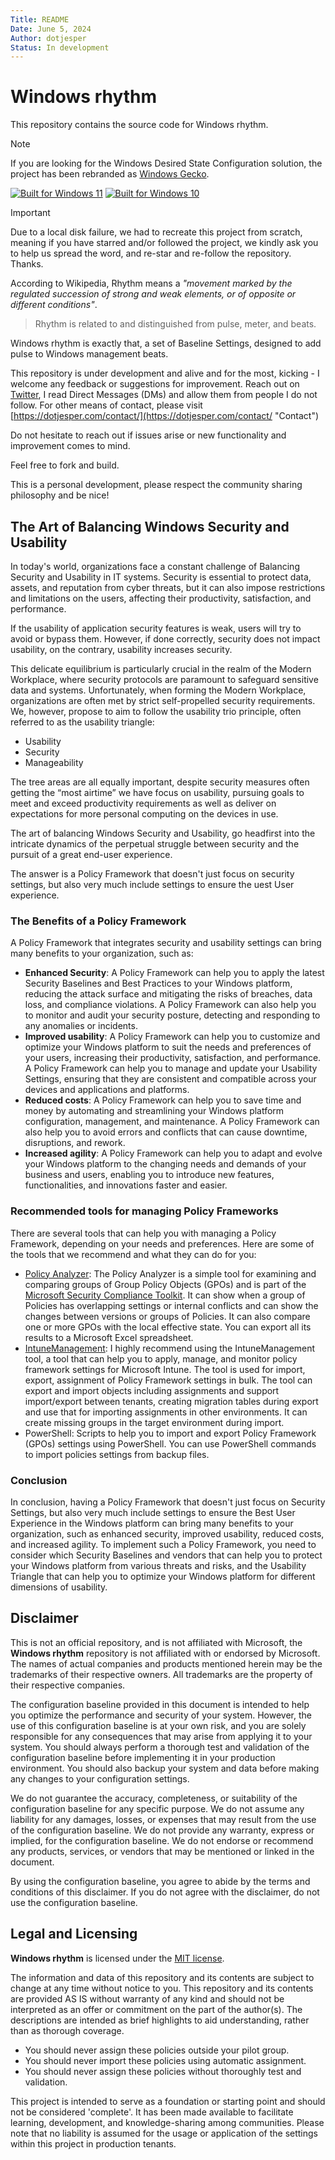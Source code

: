 ```yaml
---
Title: README
Date: June 5, 2024
Author: dotjesper
Status: In development
---
```


# Windows rhythm

This repository contains the source code for Windows rhythm.

> [!NOTE] 
> If you are looking for the Windows Desired State Configuration solution, the project has been rebranded as [Windows Gecko](https://github.com/dotjesper/windows-gecko "Windows Gecko").

[![Built for Windows 11](https://img.shields.io/badge/Built%20for%20Windows%2011-Yes-blue?style=flat)](https://windows.com/ "Built for Windows 11")
[![Built for Windows 10](https://img.shields.io/badge/Built%20for%20Windows%2010-Yes-blue?style=flat)](https://windows.com/ "Built for Windows 10")

> [!IMPORTANT]  
> Due to a local disk failure, we had to recreate this project from scratch, meaning if you have starred and/or followed the project, we kindly ask you to help us spread the word, and re-star and re-follow the repository. Thanks.

According to Wikipedia, Rhythm means a *"movement marked by the regulated succession of strong and weak elements, or of opposite or different conditions"*.

> Rhythm is related to and distinguished from pulse, meter, and beats.

Windows rhythm is exactly that, a set of Baseline Settings, designed to add pulse to Windows management beats.

This repository is under development and alive and for the most, kicking - I welcome any feedback or suggestions for improvement. Reach out on [Twitter](https://twitter.com/dotjesper "dotjesper"), I read Direct Messages (DMs) and allow them from people I do not follow. For other means of contact, please visit [https://dotjesper.com/contact/](https://dotjesper.com/contact/ "Contact")

Do not hesitate to reach out if issues arise or new functionality and improvement comes to mind.

Feel free to fork and build.

This is a personal development, please respect the community sharing philosophy and be nice!

## The Art of Balancing Windows Security and Usability

In today's world, organizations face a constant challenge of Balancing Security and Usability in IT systems. Security is essential to protect data, assets, and reputation from cyber threats, but it can also impose restrictions and limitations on the users, affecting their productivity, satisfaction, and performance.

If the usability of application security features is weak, users will try to avoid or bypass them. However, if done correctly, security does not impact usability, on the contrary, usability increases security.

This delicate equilibrium is particularly crucial in the realm of the Modern Workplace, where security protocols are paramount to safeguard sensitive data and systems. Unfortunately, when forming the Modern Workplace, organizations are often met by strict self-propelled security requirements. We, however, propose to aim to follow the usability trio principle, often referred to as the usability triangle:

- Usability
- Security
- Manageability

The tree areas are all equally important, despite security measures often getting the “most airtime” we have focus on usability, pursuing goals to meet and exceed productivity requirements as well as deliver on expectations for more personal computing on the devices in use.

The art of balancing Windows Security and Usability, go headfirst into the intricate dynamics of the perpetual struggle between security and the pursuit of a great end-user experience.

The answer is a Policy Framework that doesn't just focus on security settings, but also very much include settings to ensure the uest User experience.

### The Benefits of a Policy Framework

A Policy Framework that integrates security and usability settings can bring many benefits to your organization, such as:

- **Enhanced Security**: A Policy Framework can help you to apply the latest Security Baselines and Best Practices to your Windows platform, reducing the attack surface and mitigating the risks of breaches, data loss, and compliance violations. A Policy Framework can also help you to monitor and audit your security posture, detecting and responding to any anomalies or incidents.
- **Improved usability**: A Policy Framework can help you to customize and optimize your Windows platform to suit the needs and preferences of your users, increasing their productivity, satisfaction, and performance. A Policy Framework can help you to manage and update your Usability Settings, ensuring that they are consistent and compatible across your devices and applications and platforms.
- **Reduced costs**: A Policy Framework can help you to save time and money by automating and streamlining your Windows platform configuration, management, and maintenance. A Policy Framework can also help you to avoid errors and conflicts that can cause downtime, disruptions, and rework.
- **Increased agility**: A Policy Framework can help you to adapt and evolve your Windows platform to the changing needs and demands of your business and users, enabling you to introduce new features, functionalities, and innovations faster and easier.

### Recommended tools for managing Policy Frameworks

There are several tools that can help you with managing a Policy Framework, depending on your needs and preferences. Here are some of the tools that we recommend and what they can do for you: 

- [Policy Analyzer](https://www.microsoft.com/en-us/download/details.aspx?id=55319 "Policy Analyzer"): The Policy Analyzer is a simple tool for examining and comparing groups of Group Policy Objects (GPOs) and is part of the [Microsoft Security Compliance Toolkit](https://www.microsoft.com/en-us/download/details.aspx?id=55319 "Microsoft Security Compliance Toolkit"). It can show when a group of Policies has overlapping settings or internal conflicts and can show the changes between versions or groups of Policies. It can also compare one or more GPOs with the local effective state. You can export all its results to a Microsoft Excel spreadsheet. 
- [IntuneManagement](https://github.com/Micke-K/IntuneManagement "IntuneManagement"): I highly recommend using the IntuneManagement tool, a tool that can help you to apply, manage, and monitor policy framework settings for Microsoft Intune. The tool is used for import, export, assignment of Policy Framework settings in bulk. The tool can export and import objects including assignments and support import/export between tenants, creating migration tables during export and use that for importing assignments in other environments. It can create missing groups in the target environment during import. 
- PowerShell: Scripts to help you to import and export Policy Framework (GPOs) settings using PowerShell. You can use PowerShell commands to import policies settings from backup files. 

### Conclusion

In conclusion, having a Policy Framework that doesn't just focus on Security Settings, but also very much include settings to ensure the Best User Experience in the Windows platform can bring many benefits to your organization, such as enhanced security, improved usability, reduced costs, and increased agility.
To implement such a Policy Framework, you need to consider which Security Baselines and vendors that can help you to protect your Windows platform from various threats and risks, and the Usability Triangle that can help you to optimize your Windows platform for different dimensions of usability.

## Disclaimer

This is not an official repository, and is not affiliated with Microsoft, the **Windows rhythm** repository is not affiliated with or endorsed by Microsoft. The names of actual companies and products mentioned herein may be the trademarks of their respective owners. All trademarks are the property of their respective companies.

The configuration baseline provided in this document is intended to help you optimize the performance and security of your system. However, the use of this configuration baseline is at your own risk, and you are solely responsible for any consequences that may arise from applying it to your system. You should always perform a thorough test and validation of the configuration baseline before implementing it in your production environment. You should also backup your system and data before making any changes to your configuration settings.

We do not guarantee the accuracy, completeness, or suitability of the configuration baseline for any specific purpose. We do not assume any liability for any damages, losses, or expenses that may result from the use of the configuration baseline. We do not provide any warranty, express or implied, for the configuration baseline. We do not endorse or recommend any products, services, or vendors that may be mentioned or linked in the document.

By using the configuration baseline, you agree to abide by the terms and conditions of this disclaimer. If you do not agree with the disclaimer, do not use the configuration baseline.

## Legal and Licensing

**Windows rhythm** is licensed under the [MIT license](./blob/main/LICENSE "MIT license").

The information and data of this repository and its contents are subject to change at any time without notice to you. This repository and its contents are provided AS IS without warranty of any kind and should not be interpreted as an offer or commitment on the part of the author(s). The descriptions are intended as brief highlights to aid understanding, rather than as thorough coverage.

- You should never assign these policies outside your pilot group.
- You should never import these policies using automatic assignment.
- You should never assign these policies without thoroughly test and validation.

This project is intended to serve as a foundation or starting point and should not be considered 'complete'. It has been made available to facilitate learning, development, and knowledge-sharing among communities. Please note that no liability is assumed for the usage or application of the settings within this project in production tenants.